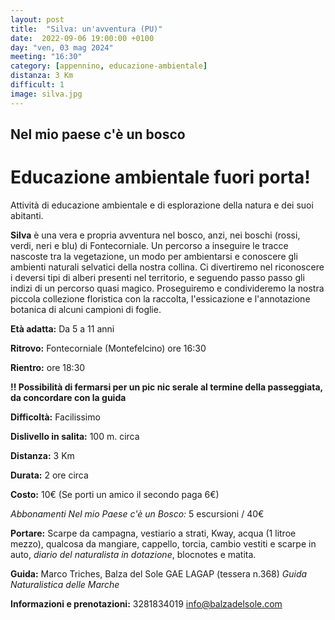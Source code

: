 ```yaml
---
layout: post
title:  "Silva: un'avventura (PU)"
date:  2022-09-06 19:00:00 +0100
day: "ven, 03 mag 2024"
meeting: "16:30"
category: [appennino, educazione-ambientale]
distanza: 3 Km
difficult: 1
image: silva.jpg
---
```


## Nel mio paese c'è un bosco
# Educazione ambientale fuori porta! 

Attività di educazione ambientale e di esplorazione della natura e dei suoi abitanti.

**Silva** è una vera e propria avventura nel bosco, anzi, nei boschi (rossi, verdi, neri e blu) di Fontecorniale. Un percorso a inseguire le tracce nascoste tra la vegetazione, un modo per ambientarsi e conoscere gli ambienti naturali selvatici della nostra collina.
Ci divertiremo nel riconoscere i deversi tipi di alberi presenti nel territorio, e seguendo passo passo gli indizi di un percorso quasi magico.
Proseguiremo e condivideremo la nostra piccola collezione floristica con la raccolta, l'essicazione e l'annotazione botanica di alcuni campioni di foglie.

**Età adatta:** Da 5 a 11 anni 

**Ritrovo:** Fontecorniale (Montefelcino) ore 16:30

**Rientro:** ore 18:30 

**!! Possibilità di fermarsi per un pic nic serale al termine della passeggiata, da concordare con la guida**

**Difficoltà:** Facilissimo 

**Dislivello in salita:**  100 m. circa

**Distanza:** 3 Km

**Durata:** 2 ore circa

**Costo:** 10€ (Se porti un amico il secondo paga 6€)

*Abbonamenti Nel mio Paese c'è un Bosco:* 5 escursioni / 40€

**Portare:** Scarpe da campagna, vestiario a strati, Kway, acqua (1 litroe mezzo), qualcosa da mangiare, cappello, torcia, cambio vestiti e scarpe in auto, *diario del naturalista in dotazione*, blocnotes e matita. 

**Guida:** Marco Triches, Balza del Sole GAE LAGAP (tessera n.368)
*Guida Naturalistica delle Marche*

**Informazioni e prenotazioni:** 3281834019 info@balzadelsole.com
